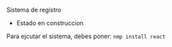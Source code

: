 <h> Sistema de registro </h1>
- Estado en construccion

Para ejcutar el sistema, debes poner:
``` nmp install react ```
